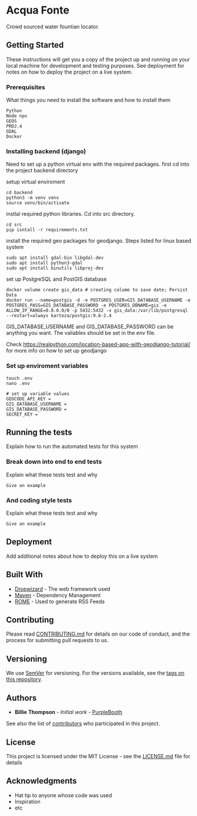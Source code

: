 # Acqua Fonte

Crowd sourced water fountian locator.

## Getting Started

These instructions will get you a copy of the project up and running on your local machine for development and testing purposes. See deployment for notes on how to deploy the project on a live system.

### Prerequisites

What things you need to install the software and how to install them

```
Python
Node npx
GEOS 
PROJ.4 
GDAL
Docker
```

### Installing backend (django)

Need to set up a python virtual env with the required packages. first cd into the project backend directory

setup virtual enviroment
```
cd backend
python3 -m venv venv
source venv/bin/activate
```

instlal required python libraries. Cd into src directory.

```
cd src
pip isntall -r requirements.txt
```

install the required geo packages for geodjango. Steps listed for linux based system

```
sudo apt install gdal-bin libgdal-dev
sudo apt install python3-gdal
sudo apt install binutils libproj-dev
```

set up PostgreSQL and PostGIS database

```
docker volume create gis_data # creating colume to save date; Persist Data
docker run --name=postgis -d -e POSTGRES_USER=GIS_DATABASE_USERNAME -e POSTGRES_PASS=GIS_DATABASE_PASSWORD -e POSTGRES_DBNAME=gis -e ALLOW_IP_RANGE=0.0.0.0/0 -p 5432:5432 -v gis_data:/var/lib/postgresql --restart=always kartoza/postgis:9.6-2.4
```
GIS_DATABASE_USERNAME and GIS_DATABASE_PASSWORD can be anything you want. The valiables should be set in the env file.

Check https://realpython.com/location-based-app-with-geodjango-tutorial/ for more info on how to set up geodjango

### Set up enviroment variables
```
touch .env
nano .env

# set up variable values
GEOCODE_API_KEY = 
GIS_DATABASE_USERNAME = 
GIS_DATABASE_PASSWORD = 
SECRET_KEY = 
```


## Running the tests

Explain how to run the automated tests for this system

### Break down into end to end tests

Explain what these tests test and why

```
Give an example
```

### And coding style tests

Explain what these tests test and why

```
Give an example
```

## Deployment

Add additional notes about how to deploy this on a live system

## Built With

* [Dropwizard](http://www.dropwizard.io/1.0.2/docs/) - The web framework used
* [Maven](https://maven.apache.org/) - Dependency Management
* [ROME](https://rometools.github.io/rome/) - Used to generate RSS Feeds

## Contributing

Please read [CONTRIBUTING.md](https://gist.github.com/PurpleBooth/b24679402957c63ec426) for details on our code of conduct, and the process for submitting pull requests to us.

## Versioning

We use [SemVer](http://semver.org/) for versioning. For the versions available, see the [tags on this repository](https://github.com/your/project/tags). 

## Authors

* **Billie Thompson** - *Initial work* - [PurpleBooth](https://github.com/PurpleBooth)

See also the list of [contributors](https://github.com/your/project/contributors) who participated in this project.

## License

This project is licensed under the MIT License - see the [LICENSE.md](LICENSE.md) file for details

## Acknowledgments

* Hat tip to anyone whose code was used
* Inspiration
* etc